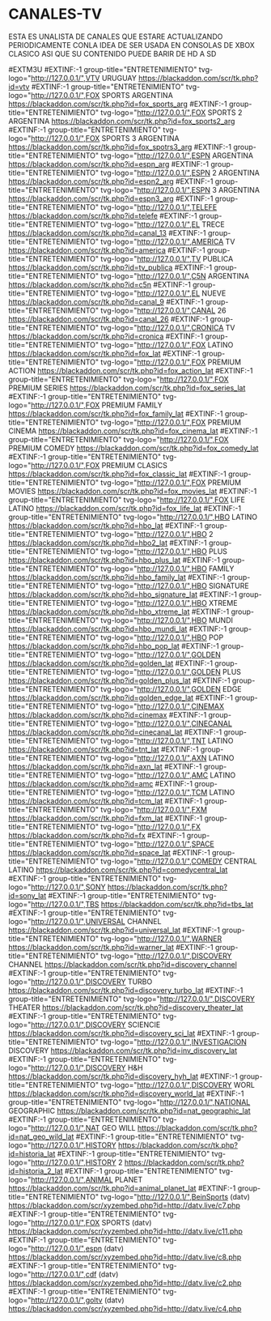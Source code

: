 # CANALES-TV
ESTA ES UNALISTA DE CANALES QUE ESTARE ACTUALIZANDO PERIODICAMENTE CONLA IDEA DE SER USADA EN CONSOLAS DE XBOX CLASICO  ASI QUE SU CONTENIDO PUEDE BARIR DE HD A SD

#EXTM3U
#EXTINF:-1 group-title="ENTRETENIMIENTO" tvg-logo="http://127.0.0.1/",VTV URUGUAY
https://blackaddon.com/scr/tk.php?id=vtv
#EXTINF:-1 group-title="ENTRETENIMIENTO" tvg-logo="http://127.0.0.1/",FOX SPORTS ARGENTINA
https://blackaddon.com/scr/tk.php?id=fox_sports_arg
#EXTINF:-1 group-title="ENTRETENIMIENTO" tvg-logo="http://127.0.0.1/",FOX SPORTS 2 ARGENTINA
https://blackaddon.com/scr/tk.php?id=fox_sports2_arg
#EXTINF:-1 group-title="ENTRETENIMIENTO" tvg-logo="http://127.0.0.1/",FOX SPORTS 3 ARGENTINA
https://blackaddon.com/scr/tk.php?id=fox_spotrs3_arg
#EXTINF:-1 group-title="ENTRETENIMIENTO" tvg-logo="http://127.0.0.1/",ESPN ARGENTINA
https://blackaddon.com/scr/tk.php?id=espn_arg
#EXTINF:-1 group-title="ENTRETENIMIENTO" tvg-logo="http://127.0.0.1/",ESPN 2 ARGENTINA
https://blackaddon.com/scr/tk.php?id=espn2_arg
#EXTINF:-1 group-title="ENTRETENIMIENTO" tvg-logo="http://127.0.0.1/",ESPN 3 ARGENTINA
https://blackaddon.com/scr/tk.php?id=espn3_arg
#EXTINF:-1 group-title="ENTRETENIMIENTO" tvg-logo="http://127.0.0.1/",TELEFE
https://blackaddon.com/scr/tk.php?id=telefe
#EXTINF:-1 group-title="ENTRETENIMIENTO" tvg-logo="http://127.0.0.1/",EL TRECE
https://blackaddon.com/scr/tk.php?id=canal_13
#EXTINF:-1 group-title="ENTRETENIMIENTO" tvg-logo="http://127.0.0.1/",AMERICA TV
https://blackaddon.com/scr/tk.php?id=america
#EXTINF:-1 group-title="ENTRETENIMIENTO" tvg-logo="http://127.0.0.1/",TV PUBLICA
https://blackaddon.com/scr/tk.php?id=tv_publica
#EXTINF:-1 group-title="ENTRETENIMIENTO" tvg-logo="http://127.0.0.1/",C5N ARGENTINA
https://blackaddon.com/scr/tk.php?id=c5n
#EXTINF:-1 group-title="ENTRETENIMIENTO" tvg-logo="http://127.0.0.1/",EL NUEVE
https://blackaddon.com/scr/tk.php?id=canal_9
#EXTINF:-1 group-title="ENTRETENIMIENTO" tvg-logo="http://127.0.0.1/",CANAL 26
https://blackaddon.com/scr/tk.php?id=canal_26
#EXTINF:-1 group-title="ENTRETENIMIENTO" tvg-logo="http://127.0.0.1/",CRONICA TV
https://blackaddon.com/scr/tk.php?id=cronica
#EXTINF:-1 group-title="ENTRETENIMIENTO" tvg-logo="http://127.0.0.1/",FOX LATINO
https://blackaddon.com/scr/tk.php?id=fox_lat
#EXTINF:-1 group-title="ENTRETENIMIENTO" tvg-logo="http://127.0.0.1/",FOX PREMIUM ACTION
https://blackaddon.com/scr/tk.php?id=fox_action_lat
#EXTINF:-1 group-title="ENTRETENIMIENTO" tvg-logo="http://127.0.0.1/",FOX PREMIUM SERIES
https://blackaddon.com/scr/tk.php?id=fox_series_lat
#EXTINF:-1 group-title="ENTRETENIMIENTO" tvg-logo="http://127.0.0.1/",FOX PREMIUM FAMILY
https://blackaddon.com/scr/tk.php?id=fox_family_lat
#EXTINF:-1 group-title="ENTRETENIMIENTO" tvg-logo="http://127.0.0.1/",FOX PREMIUM CINEMA
https://blackaddon.com/scr/tk.php?id=fox_cinema_lat
#EXTINF:-1 group-title="ENTRETENIMIENTO" tvg-logo="http://127.0.0.1/",FOX PREMIUM COMEDY
https://blackaddon.com/scr/tk.php?id=fox_comedy_lat
#EXTINF:-1 group-title="ENTRETENIMIENTO" tvg-logo="http://127.0.0.1/",FOX PREMIUM CLASICS
https://blackaddon.com/scr/tk.php?id=fox_classic_lat
#EXTINF:-1 group-title="ENTRETENIMIENTO" tvg-logo="http://127.0.0.1/",FOX PREMIUM MOVIES
https://blackaddon.com/scr/tk.php?id=fox_movies_lat
#EXTINF:-1 group-title="ENTRETENIMIENTO" tvg-logo="http://127.0.0.1/",FOX LIFE LATINO
https://blackaddon.com/scr/tk.php?id=fox_life_lat
#EXTINF:-1 group-title="ENTRETENIMIENTO" tvg-logo="http://127.0.0.1/",HBO LATINO
https://blackaddon.com/scr/tk.php?id=hbo_lat
#EXTINF:-1 group-title="ENTRETENIMIENTO" tvg-logo="http://127.0.0.1/",HBO 2
https://blackaddon.com/scr/tk.php?id=hbo2_lat
#EXTINF:-1 group-title="ENTRETENIMIENTO" tvg-logo="http://127.0.0.1/",HBO PLUS
https://blackaddon.com/scr/tk.php?id=hbo_plus_lat
#EXTINF:-1 group-title="ENTRETENIMIENTO" tvg-logo="http://127.0.0.1/",HBO FAMILY
https://blackaddon.com/scr/tk.php?id=hbo_family_lat
#EXTINF:-1 group-title="ENTRETENIMIENTO" tvg-logo="http://127.0.0.1/",HBO SIGNATURE
https://blackaddon.com/scr/tk.php?id=hbo_signature_lat
#EXTINF:-1 group-title="ENTRETENIMIENTO" tvg-logo="http://127.0.0.1/",HBO XTREME
https://blackaddon.com/scr/tk.php?id=hbo_xtreme_lat
#EXTINF:-1 group-title="ENTRETENIMIENTO" tvg-logo="http://127.0.0.1/",HBO MUNDI
https://blackaddon.com/scr/tk.php?id=hbo_mundi_lat
#EXTINF:-1 group-title="ENTRETENIMIENTO" tvg-logo="http://127.0.0.1/",HBO POP
https://blackaddon.com/scr/tk.php?id=hbo_pop_lat
#EXTINF:-1 group-title="ENTRETENIMIENTO" tvg-logo="http://127.0.0.1/",GOLDEN
https://blackaddon.com/scr/tk.php?id=golden_lat
#EXTINF:-1 group-title="ENTRETENIMIENTO" tvg-logo="http://127.0.0.1/",GOLDEN PLUS
https://blackaddon.com/scr/tk.php?id=golden_plus_lat
#EXTINF:-1 group-title="ENTRETENIMIENTO" tvg-logo="http://127.0.0.1/",GOLDEN EDGE
https://blackaddon.com/scr/tk.php?id=golden_edge_lat
#EXTINF:-1 group-title="ENTRETENIMIENTO" tvg-logo="http://127.0.0.1/",CINEMAX
https://blackaddon.com/scr/tk.php?id=cinemax
#EXTINF:-1 group-title="ENTRETENIMIENTO" tvg-logo="http://127.0.0.1/",CINECANAL
https://blackaddon.com/scr/tk.php?id=cinecanal_lat
#EXTINF:-1 group-title="ENTRETENIMIENTO" tvg-logo="http://127.0.0.1/",TNT LATINO
https://blackaddon.com/scr/tk.php?id=tnt_lat
#EXTINF:-1 group-title="ENTRETENIMIENTO" tvg-logo="http://127.0.0.1/",AXN LATINO
https://blackaddon.com/scr/tk.php?id=axn_lat
#EXTINF:-1 group-title="ENTRETENIMIENTO" tvg-logo="http://127.0.0.1/",AMC LATINO
https://blackaddon.com/scr/tk.php?id=amc
#EXTINF:-1 group-title="ENTRETENIMIENTO" tvg-logo="http://127.0.0.1/",TCM LATINO
https://blackaddon.com/scr/tk.php?id=tcm_lat
#EXTINF:-1 group-title="ENTRETENIMIENTO" tvg-logo="http://127.0.0.1/",FXM
https://blackaddon.com/scr/tk.php?id=fxm_lat
#EXTINF:-1 group-title="ENTRETENIMIENTO" tvg-logo="http://127.0.0.1/",FX
https://blackaddon.com/scr/tk.php?id=fx
#EXTINF:-1 group-title="ENTRETENIMIENTO" tvg-logo="http://127.0.0.1/",SPACE
https://blackaddon.com/scr/tk.php?id=space_lat
#EXTINF:-1 group-title="ENTRETENIMIENTO" tvg-logo="http://127.0.0.1/",COMEDY CENTRAL LATINO
https://blackaddon.com/scr/tk.php?id=comedycentral_lat
#EXTINF:-1 group-title="ENTRETENIMIENTO" tvg-logo="http://127.0.0.1/",SONY
https://blackaddon.com/scr/tk.php?id=sony_lat
#EXTINF:-1 group-title="ENTRETENIMIENTO" tvg-logo="http://127.0.0.1/",TBS
https://blackaddon.com/scr/tk.php?id=tbs_lat
#EXTINF:-1 group-title="ENTRETENIMIENTO" tvg-logo="http://127.0.0.1/",UNIVERSAL CHANNEL
https://blackaddon.com/scr/tk.php?id=universal_lat
#EXTINF:-1 group-title="ENTRETENIMIENTO" tvg-logo="http://127.0.0.1/",WARNER
https://blackaddon.com/scr/tk.php?id=warner_lat
#EXTINF:-1 group-title="ENTRETENIMIENTO" tvg-logo="http://127.0.0.1/",DISCOVERY CHANNEL
https://blackaddon.com/scr/tk.php?id=discovery_channel
#EXTINF:-1 group-title="ENTRETENIMIENTO" tvg-logo="http://127.0.0.1/",DISCOVERY TURBO
https://blackaddon.com/scr/tk.php?id=discovery_turbo_lat
#EXTINF:-1 group-title="ENTRETENIMIENTO" tvg-logo="http://127.0.0.1/",DISCOVERY THEATER
https://blackaddon.com/scr/tk.php?id=discovery_theater_lat
#EXTINF:-1 group-title="ENTRETENIMIENTO" tvg-logo="http://127.0.0.1/",DISCOVERY SCIENCIE
https://blackaddon.com/scr/tk.php?id=discovery_sci_lat
#EXTINF:-1 group-title="ENTRETENIMIENTO" tvg-logo="http://127.0.0.1/",INVESTIGACION DISCOVERY
https://blackaddon.com/scr/tk.php?id=inv_discovery_lat
#EXTINF:-1 group-title="ENTRETENIMIENTO" tvg-logo="http://127.0.0.1/",DISCOVERY H&H
https://blackaddon.com/scr/tk.php?id=discovery_hyh_lat
#EXTINF:-1 group-title="ENTRETENIMIENTO" tvg-logo="http://127.0.0.1/",DISCOVERY WORL
https://blackaddon.com/scr/tk.php?id=discovery_world_lat
#EXTINF:-1 group-title="ENTRETENIMIENTO" tvg-logo="http://127.0.0.1/",NATIONAL GEOGRAPHIC
https://blackaddon.com/scr/tk.php?id=nat_geographic_lat
#EXTINF:-1 group-title="ENTRETENIMIENTO" tvg-logo="http://127.0.0.1/",NAT GEO WILL
https://blackaddon.com/scr/tk.php?id=nat_geo_wild_lat
#EXTINF:-1 group-title="ENTRETENIMIENTO" tvg-logo="http://127.0.0.1/",HISTORY
https://blackaddon.com/scr/tk.php?id=historia_lat
#EXTINF:-1 group-title="ENTRETENIMIENTO" tvg-logo="http://127.0.0.1/",HISTORY 2
https://blackaddon.com/scr/tk.php?id=historia_2_lat
#EXTINF:-1 group-title="ENTRETENIMIENTO" tvg-logo="http://127.0.0.1/",ANIMAL PLANET
https://blackaddon.com/scr/tk.php?id=animal_planet_lat
#EXTINF:-1 group-title="ENTRETENIMIENTO" tvg-logo="http://127.0.0.1/",BeinSports (datv)
https://blackaddon.com/scr/xyzembed.php?id=http://datv.live/c7.php
#EXTINF:-1 group-title="ENTRETENIMIENTO" tvg-logo="http://127.0.0.1/",FOX SPORTS (datv)
https://blackaddon.com/scr/xyzembed.php?id=http://datv.live/c11.php
#EXTINF:-1 group-title="ENTRETENIMIENTO" tvg-logo="http://127.0.0.1/",espn  (datv)
https://blackaddon.com/scr/xyzembed.php?id=http://datv.live/c8.php
#EXTINF:-1 group-title="ENTRETENIMIENTO" tvg-logo="http://127.0.0.1/",cdf (datv)
https://blackaddon.com/scr/xyzembed.php?id=http://datv.live/c2.php
#EXTINF:-1 group-title="ENTRETENIMIENTO" tvg-logo="http://127.0.0.1/",goltv (datv)
https://blackaddon.com/scr/xyzembed.php?id=http://datv.live/c4.php
